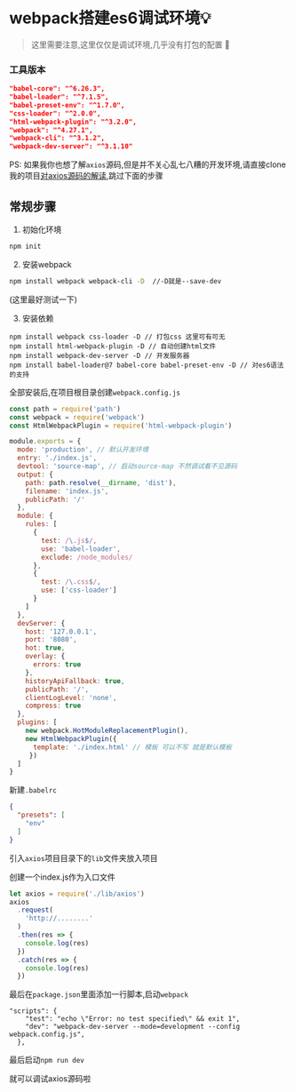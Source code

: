 # webpack搭建es6调试环境💡

> 这里需要注意,这里仅仅是调试环境,几乎没有打包的配置 🐻

### 工具版本

```json
"babel-core": "^6.26.3",
"babel-loader": "^7.1.5",
"babel-preset-env": "^1.7.0",
"css-loader": "^2.0.0",
"html-webpack-plugin": "^3.2.0",
"webpack": "^4.27.1",
"webpack-cli": "^3.1.2",
"webpack-dev-server": "^3.1.10"
```



PS: 如果我你也想了解`axios`源码,但是并不关心乱七八糟的开发环境,请直接clone我的项目[对axios源码的解读](https://github.com/vkcyan/devaxios),跳过下面的步骤

## 常规步骤

1. 初始化环境

```bash
npm init
```



2. 安装webpack

````bash
npm install webpack webpack-cli -D  //-D就是--save-dev
````

(这里最好测试一下)



3. 安装依赖

```
npm install webpack css-loader -D // 打包css 这里可有可无
npm install html-webpack-plugin -D // 自动创建html文件
npm install webpack-dev-server -D // 开发服务器
npm install babel-loader@7 babel-core babel-preset-env -D // 对es6语法的支持
```

全部安装后,在项目根目录创建`webpack.config.js`

```js
const path = require('path')
const webpack = require('webpack')
const HtmlWebpackPlugin = require('html-webpack-plugin')

module.exports = {
  mode: 'production', // 默认开发环境
  entry: './index.js',
  devtool: 'source-map', // 启动source-map 不然调试看不见源码
  output: {
    path: path.resolve(__dirname, 'dist'),
    filename: 'index.js',
    publicPath: '/'
  },
  module: {
    rules: [
      {
        test: /\.js$/,
        use: 'babel-loader',
        exclude: /node_modules/
      },
      {
        test: /\.css$/,
        use: ['css-loader']
      }
    ]
  },
  devServer: {
    host: '127.0.0.1',
    port: '8080',
    hot: true,
    overlay: {
      errors: true
    },
    historyApiFallback: true,
    publicPath: '/',
    clientLogLevel: 'none',
    compress: true
  },
  plugins: [
    new webpack.HotModuleReplacementPlugin(),
    new HtmlWebpackPlugin({ 
      template: './index.html' // 模板 可以不写 就是默认模板
     })
  ]
}
```

新建`.babelrc`

```json
{
  "presets": [
    "env"
  ]
}
```



引入`axios`项目目录下的`lib`文件夹放入项目

创建一个index.js作为入口文件

```js
let axios = require('./lib/axios')
axios
  .request(
    'http://........'
  )
  .then(res => {
    console.log(res)
  })
  .catch(res => {
    console.log(res)
  })
```

最后在`package.json`里面添加一行脚本,启动`webpack`

```
"scripts": {
    "test": "echo \"Error: no test specified\" && exit 1",
    "dev": "webpack-dev-server --mode=development --config webpack.config.js",
  },
```

最后启动`npm run dev`

就可以调试axios源码啦